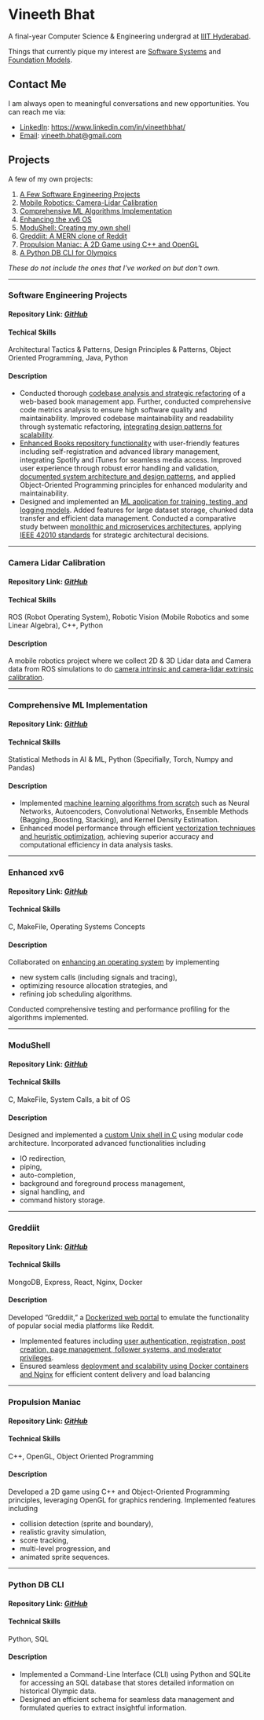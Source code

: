 # Vineeth Bhat  
A final-year Computer Science & Engineering undergrad at [IIIT Hyderabad](https://www.iiit.ac.in/).

Things that currently pique my interest are [Software Systems](https://en.wikipedia.org/wiki/Software_system) and [Foundation Models](https://en.wikipedia.org/wiki/Foundation_model).

## Contact Me
I am always open to meaningful conversations and new opportunities. You can reach me via:

- [LinkedIn](https://www.linkedin.com/in/vineethbhat/): https://www.linkedin.com/in/vineethbhat/
- [Email](mailto:vineeth.bhat@gmail.com): vineeth.bhat@gmail.com

## Projects

A few of my own projects:

1. [A Few Software Engineering Projects](#Software-Engineering-Projects)
2. [Mobile Robotics: Camera-Lidar Calibration](#Camera-Lidar-Calibration)
3. [Comprehensive ML Algorithms Implementation](#Comprehensive-ML-Implementation)
4. [Enhancing the xv6 OS](#Enhanced-xv6)
5. [ModuShell: Creating my own shell](#ModuShell)
6. [Greddiit: A MERN clone of Reddit](#Greddiit)
7. [Propulsion Maniac: A 2D Game using C++ and OpenGL](#Propulsion-Maniac)
8. [A Python DB CLI for Olympics](#Python-DB-CLI)

_These do not include the ones that I've worked on but don't own._

---

### Software Engineering Projects 

#### Repository Link: _[GitHub](https://github.com/FlightVin/few-software-engineering-projects)_

#### Techical Skills

Architectural Tactics & Patterns, Design Principles & Patterns, Object Oriented Programming, Java, Python

#### Description

- Conducted thorough <ins>codebase analysis and strategic refactoring</ins> of a web-based book management app. Further,
conducted comprehensive code metrics analysis to ensure high software quality and maintainability. Improved codebase
maintainability and readability through systematic refactoring, <ins>integrating design patterns for scalability</ins>.
- <ins>Enhanced Books repository functionality</ins> with user-friendly features including self-registration and advanced library
management, integrating Spotify and iTunes for seamless media access. Improved user experience through robust error
handling and validation, <ins>documented system architecture and design patterns</ins>, and applied Object-Oriented Programming
principles for enhanced modularity and maintainability.
- Designed and implemented an <ins>ML application for training, testing, and logging models</ins>. Added features for large
dataset storage, chunked data transfer and efficient data management. Conducted a comparative study between <ins>monolithic
and microservices architectures</ins>, applying <ins>IEEE 42010 standards</ins> for strategic architectural decisions.

---

### Camera Lidar Calibration

#### Repository Link: _[GitHub](https://github.com/FlightVin/Camera-Lidar-Calibration)_

#### Techical Skills

ROS (Robot Operating System), Robotic Vision (Mobile Robotics and some Linear Algebra), C++, Python

#### Description

A mobile robotics project where we collect 2D & 3D Lidar data and Camera data from ROS simulations to do <ins>camera intrinsic and camera-lidar extrinsic calibration</ins>.

---

### Comprehensive ML Implementation

#### Repository Link: _[GitHub](https://github.com/FlightVin/SMAI_Implementation)_

#### Technical Skills

Statistical Methods in AI & ML, Python (Specifially, Torch, Numpy and Pandas)

#### Description

- Implemented <ins>machine learning algorithms from scratch</ins> such as Neural Networks, Autoencoders, Convolutional Networks,
Ensemble Methods (Bagging.,Boosting, Stacking), and Kernel Density Estimation.
- Enhanced model performance through efficient <ins>vectorization techniques and heuristic optimization</ins>, achieving superior
accuracy and computational efficiency in data analysis tasks.

---

### Enhanced xv6

#### Repository Link: _[GitHub](https://github.com/FlightVin/Enhanced-xv6)_

#### Technical Skills

C, MakeFile, Operating Systems Concepts

#### Description

Collaborated on <ins>enhancing an operating system</ins> by implementing 
- new system calls (including signals and tracing),
- optimizing resource allocation strategies, and
- refining job scheduling algorithms.

Conducted comprehensive testing and performance profiling for the algorithms implemented.

---

### ModuShell

#### Repository Link: _[GitHub](https://github.com/FlightVin/ModuShell)_

#### Technical Skills

C, MakeFile, System Calls, a bit of OS

#### Description

Designed and implemented a <ins>custom Unix shell in C</ins> using modular code architecture.
Incorporated advanced functionalities including 
- IO redirection,
- piping,
- auto-completion,
- background and foreground process management,
- signal handling, and
- command history storage.

---

### Greddiit

#### Repository Link: _[GitHub](https://github.com/FlightVin/Greddiit)_

#### Technical Skills

MongoDB, Express, React, Nginx, Docker

#### Description

Developed ”Greddiit,” a <ins>Dockerized web portal</ins> to emulate the functionality of popular social media platforms like Reddit.
- Implemented features including <ins>user authentication, registration, post creation, page management, follower systems, and
moderator privileges</ins>.
- Ensured seamless <ins>deployment and scalability using Docker containers and Nginx</ins> for efficient content
delivery and load balancing

---

### Propulsion Maniac

#### Repository Link: _[GitHub](https://github.com/FlightVin/propulsion-maniac)_

#### Technical Skills

C++, OpenGL, Object Oriented Programming

#### Description

Developed a 2D game using C++ and Object-Oriented Programming principles, leveraging OpenGL for graphics rendering.
Implemented features including 
- collision detection (sprite and boundary),
- realistic gravity simulation,
- score tracking,
- multi-level progression, and
- animated sprite sequences.

---

### Python DB CLI

#### Repository Link: _[GitHub](https://github.com/FlightVin/DNA_Project)_

#### Technical Skills

Python, SQL

#### Description

- Implemented a Command-Line Interface (CLI) using Python and SQLite for accessing an SQL database that stores
detailed information on historical Olympic data.
- Designed an efficient schema for seamless data management and formulated queries to extract insightful information.

